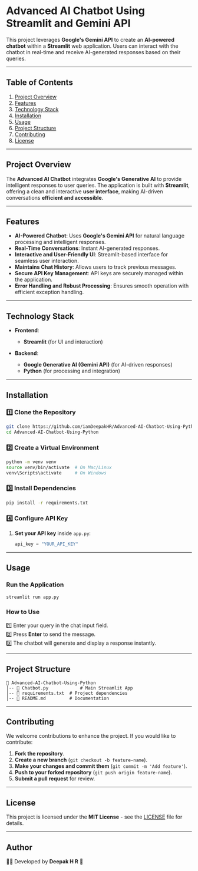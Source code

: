 # **Advanced AI Chatbot Using Streamlit and Gemini API**  

This project leverages **Google's Gemini API** to create an **AI-powered chatbot** within a **Streamlit** web application. Users can interact with the chatbot in real-time and receive AI-generated responses based on their queries.  

---  

## **Table of Contents**  
1. [Project Overview](#project-overview)  
2. [Features](#features)  
3. [Technology Stack](#technology-stack)  
4. [Installation](#installation)  
5. [Usage](#usage)  
6. [Project Structure](#project-structure)  
7. [Contributing](#contributing)  
8. [License](#license)  

---  

## **Project Overview**  

The **Advanced AI Chatbot** integrates **Google's Generative AI** to provide intelligent responses to user queries. The application is built with **Streamlit**, offering a clean and interactive **user interface**, making AI-driven conversations **efficient and accessible**.  

---  

## **Features**  

- **AI-Powered Chatbot**: Uses **Google's Gemini API** for natural language processing and intelligent responses.  
- **Real-Time Conversations**: Instant AI-generated responses.  
- **Interactive and User-Friendly UI**: Streamlit-based interface for seamless user interaction.  
- **Maintains Chat History**: Allows users to track previous messages.  
- **Secure API Key Management**: API keys are securely managed within the application.  
- **Error Handling and Robust Processing**: Ensures smooth operation with efficient exception handling.  

---  

## **Technology Stack**  

- **Frontend**:  
  - **Streamlit** (for UI and interaction)  

- **Backend**:  
  - **Google Generative AI (Gemini API)** (for AI-driven responses)  
  - **Python** (for processing and integration)  

---  

## **Installation**  

### **1️⃣ Clone the Repository**  
```bash
git clone https://github.com/iamDeepakHR/Advanced-AI-Chatbot-Using-Python.git
cd Advanced-AI-Chatbot-Using-Python
```  

### **2️⃣ Create a Virtual Environment**  
```bash
python -m venv venv
source venv/bin/activate  # On Mac/Linux
venv\Scripts\activate     # On Windows
```  

### **3️⃣ Install Dependencies**  
```bash
pip install -r requirements.txt
```  

### **4️⃣ Configure API Key**  
1. **Set your API key** inside `app.py`:  
   ```python
   api_key = "YOUR_API_KEY"
   ```  

---  

## **Usage**  

### **Run the Application**  
```bash
streamlit run app.py
```  

### **How to Use**  
1️⃣ Enter your query in the chat input field.  
2️⃣ Press **Enter** to send the message.  
3️⃣ The chatbot will generate and display a response instantly.  

---  

## **Project Structure**  
```
📂 Advanced-AI-Chatbot-Using-Python
│-- 📜 Chatbot.py            # Main Streamlit App
│-- 📜 requirements.txt  # Project dependencies
│-- 📜 README.md         # Documentation
```  

---  

## **Contributing**  
We welcome contributions to enhance the project. If you would like to contribute:  

1. **Fork the repository**.  
2. **Create a new branch** (`git checkout -b feature-name`).  
3. **Make your changes and commit them** (`git commit -m 'Add feature'`).  
4. **Push to your forked repository** (`git push origin feature-name`).  
5. **Submit a pull request** for review.  

---  

## **License**  
This project is licensed under the **MIT License** - see the [LICENSE](LICENSE) file for details.  

---  

## **Author**  
👨‍💻 Developed by **Deepak H R** 🚀  

